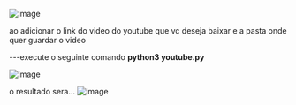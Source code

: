 ![image](https://github.com/Rayan-1/DonwloadYoutube/assets/69490855/1faea3e6-d8ef-4d7a-b34d-9dc79ab1b665)

ao adicionar o link do video do youtube que vc deseja baixar e a pasta onde quer guardar o video


---execute o seguinte comando
**python3 youtube.py**


![image](https://github.com/Rayan-1/DonwloadYoutube/assets/69490855/c99921ab-cada-45d6-9c2b-8d2f7da405be)

o resultado sera...
![image](https://github.com/Rayan-1/DonwloadYoutube/assets/69490855/d2d74f54-725b-4063-807e-a832fae94245)

